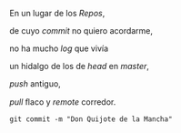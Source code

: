 <p>En un lugar de los <em>Repos</em>,</p>
<p>de cuyo <em>commit</em> no quiero acordarme,</p>
<p>no ha mucho <em>log</em> que vivía</p>
<p>un hidalgo de los de <em>head</em> en <em>master</em>,</p>
<p><em>push</em> antiguo,</p>
<p><em>pull</em> ﬂaco y <em>remote</em> corredor.</p>
<p><code>git commit -m &quot;Don Quijote de la Mancha&quot;</code> </p>